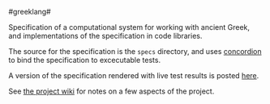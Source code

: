 #greeklang#

Specification of a computational system for working with ancient Greek,
and implementations of the specification in code libraries.

The source for the specification is the `specs` directory, and uses 
[concordion](http://concordion.org/) to bind the specification to excecutable tests.

A version of the specification rendered with live test results is posted
[here](http://shot.holycross.edu/~nsmith/greekspec/Greek.html).

See [the project wiki](https://github.com/neelsmith/greeklang/wiki) for notes on a few aspects of the project.


